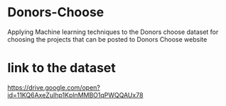 # Donors-Choose
Applying Machine learning techniques to the Donors choose dataset for choosing the projects that can be posted to Donors Choose website

# link to the dataset
https://drive.google.com/open?id=11KQ6AxeZuIhp1KplnMMBO1qPWQQAUx78
